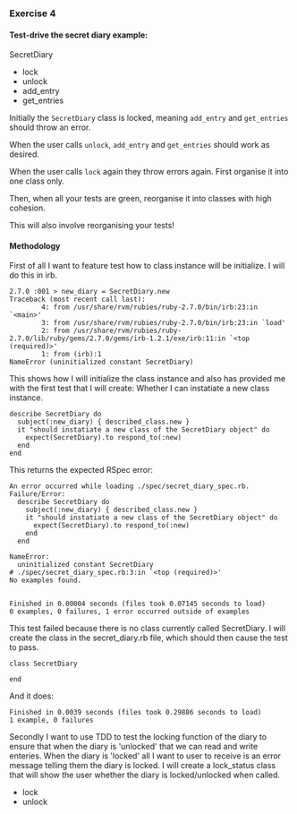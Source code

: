 ### Exercise 4
#### Test-drive the secret diary example:

SecretDiary
  - lock
  - unlock
  - add_entry
  - get_entries

Initially the `SecretDiary` class is locked, meaning `add_entry` and `get_entries` should throw an error.

When the user calls `unlock`, `add_entry` and `get_entries` should work as desired.

When the user calls `lock` again they throw errors again.
First organise it into one class only.

Then, when all your tests are green, reorganise it into classes with high cohesion.

This will also involve reorganising your tests!

#### Methodology
First of all I want to feature test how to class instance will be initialize. I will do this in irb.

```
2.7.0 :001 > new_diary = SecretDiary.new
Traceback (most recent call last):
        4: from /usr/share/rvm/rubies/ruby-2.7.0/bin/irb:23:in `<main>'
        3: from /usr/share/rvm/rubies/ruby-2.7.0/bin/irb:23:in `load'
        2: from /usr/share/rvm/rubies/ruby-2.7.0/lib/ruby/gems/2.7.0/gems/irb-1.2.1/exe/irb:11:in `<top (required)>'
        1: from (irb):1
NameError (uninitialized constant SecretDiary)

```
This shows how I will initialize the class instance and also has provided me with the first test that I will create: Whether I can instatiate a new class instance.

```
describe SecretDiary do
  subject(:new_diary) { described_class.new }
  it "should instatiate a new class of the SecretDiary object" do
    expect(SecretDiary).to respond_to(:new)
  end
end
```
This returns the expected RSpec error:

```
An error occurred while loading ./spec/secret_diary_spec.rb.
Failure/Error:
  describe SecretDiary do
    subject(:new_diary) { described_class.new }
    it "should instatiate a new class of the SecretDiary object" do
      expect(SecretDiary).to respond_to(:new)
    end
  end

NameError:
  uninitialized constant SecretDiary
# ./spec/secret_diary_spec.rb:3:in `<top (required)>'
No examples found.


Finished in 0.00004 seconds (files took 0.07145 seconds to load)
0 examples, 0 failures, 1 error occurred outside of examples

```

This test failed because there is no class currently called SecretDiary. 
I will create the class in the secret_diary.rb file, which should then cause the test to pass.

```
class SecretDiary
  
end
```
And it does:

```
Finished in 0.0039 seconds (files took 0.29886 seconds to load)
1 example, 0 failures

```

Secondly I want to use TDD to test the locking function of the diary to ensure that when the diary is 'unlocked' that we can read and write enteries. When the diary is 'locked' all I want to user to receive is an error message telling them the diary is locked.
I will create a lock_status class that will show the user whether the diary is locked/unlocked when called.


  - lock
  - unlock

